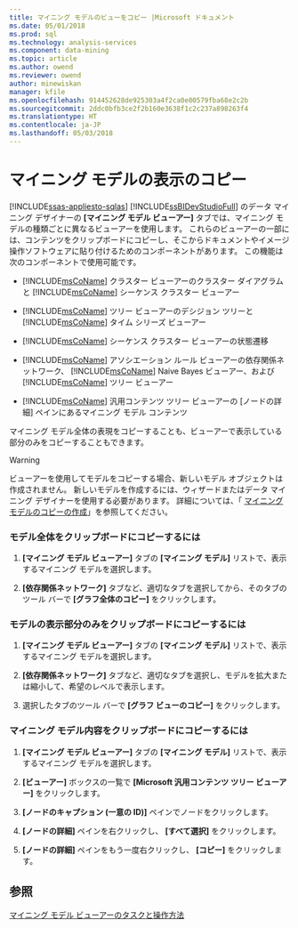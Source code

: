 ```yaml
---
title: マイニング モデルのビューをコピー |Microsoft ドキュメント
ms.date: 05/01/2018
ms.prod: sql
ms.technology: analysis-services
ms.component: data-mining
ms.topic: article
ms.author: owend
ms.reviewer: owend
author: minewiskan
manager: kfile
ms.openlocfilehash: 914452628de925303a4f2ca0e00579fba68e2c2b
ms.sourcegitcommit: 2ddc0bfb3ce2f2b160e3638f1c2c237a898263f4
ms.translationtype: HT
ms.contentlocale: ja-JP
ms.lasthandoff: 05/03/2018
---
```

# <a name="copy-a-view-of-a-mining-model"></a>マイニング モデルの表示のコピー
[!INCLUDE[ssas-appliesto-sqlas](../../includes/ssas-appliesto-sqlas.md)]
  [!INCLUDE[ssBIDevStudioFull](../../includes/ssbidevstudiofull-md.md)] のデータ マイニング デザイナーの **[マイニング モデル ビューアー]** タブでは、マイニング モデルの種類ごとに異なるビューアーを使用します。 これらのビューアーの一部には、コンテンツをクリップボードにコピーし、そこからドキュメントやイメージ操作ソフトウェアに貼り付けるためのコンポーネントがあります。 この機能は次のコンポーネントで使用可能です。  
  
-   [!INCLUDE[msCoName](../../includes/msconame-md.md)] クラスター ビューアーのクラスター ダイアグラムと [!INCLUDE[msCoName](../../includes/msconame-md.md)] シーケンス クラスター ビューアー  
  
-   [!INCLUDE[msCoName](../../includes/msconame-md.md)] ツリー ビューアーのデシジョン ツリーと [!INCLUDE[msCoName](../../includes/msconame-md.md)] タイム シリーズ ビューアー  
  
-   [!INCLUDE[msCoName](../../includes/msconame-md.md)] シーケンス クラスター ビューアーの状態遷移  
  
-   [!INCLUDE[msCoName](../../includes/msconame-md.md)] アソシエーション ルール ビューアーの依存関係ネットワーク、 [!INCLUDE[msCoName](../../includes/msconame-md.md)] Naive Bayes ビューアー、および [!INCLUDE[msCoName](../../includes/msconame-md.md)] ツリー ビューアー  
  
-   [!INCLUDE[msCoName](../../includes/msconame-md.md)] 汎用コンテンツ ツリー ビューアーの [ノードの詳細] ペインにあるマイニング モデル コンテンツ  
  
 マイニング モデル全体の表現をコピーすることも、ビューアーで表示している部分のみをコピーすることもできます。  
  
> [!WARNING]  
>  ビューアーを使用してモデルをコピーする場合、新しいモデル オブジェクトは作成されません。 新しいモデルを作成するには、ウィザードまたはデータ マイニング デザイナーを使用する必要があります。 詳細については、「 [マイニング モデルのコピーの作成](../../analysis-services/data-mining/make-a-copy-of-a-mining-model.md)」を参照してください。  
  
### <a name="to-copy-the-complete-model-to-the-clipboard"></a>モデル全体をクリップボードにコピーするには  
  
1.  **[マイニング モデル ビューアー]** タブの **[マイニング モデル]** リストで、表示するマイニング モデルを選択します。  
  
2.  **[依存関係ネットワーク]** タブなど、適切なタブを選択してから、そのタブのツール バーで **[グラフ全体のコピー]** をクリックします。  
  
### <a name="to-copy-the-visible-piece-of-the-model-to-the-clipboard"></a>モデルの表示部分のみをクリップボードにコピーするには  
  
1.  **[マイニング モデル ビューアー]** タブの **[マイニング モデル]** リストで、表示するマイニング モデルを選択します。  
  
2.  **[依存関係ネットワーク]** タブなど、適切なタブを選択し、モデルを拡大または縮小して、希望のレベルで表示します。  
  
3.  選択したタブのツール バーで **[グラフ ビューのコピー]** をクリックします。  
  
### <a name="to-copy-the-mining-model-content-to-the-clipboard"></a>マイニング モデル内容をクリップボードにコピーするには  
  
1.  **[マイニング モデル ビューアー]** タブの **[マイニング モデル]** リストで、表示するマイニング モデルを選択します。  
  
2.  **[ビューアー]** ボックスの一覧で **[Microsoft 汎用コンテンツ ツリー ビューアー]** をクリックします。  
  
3.  **[ノードのキャプション (一意の ID)]** ペインでノードをクリックします。  
  
4.  **[ノードの詳細]** ペインを右クリックし、 **[すべて選択]** をクリックします。  
  
5.  **[ノードの詳細]** ペインをもう一度右クリックし、 **[コピー]** をクリックします。  
  
## <a name="see-also"></a>参照  
 [マイニング モデル ビューアーのタスクと操作方法](../../analysis-services/data-mining/mining-model-viewer-tasks-and-how-tos.md)  
  
  
